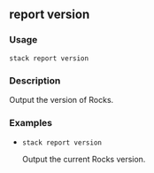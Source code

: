 ## report version

### Usage

`stack report version`

### Description

Output the version of Rocks.

### Examples

* `stack report version`

   Output the current Rocks version.



